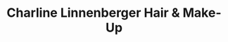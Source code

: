 ---
title: "Charline Linnenberger Hair & Make-Up"
url: /wuerselen/charline-linnenberger-hair-und-make-up/
shop: Friseur
---